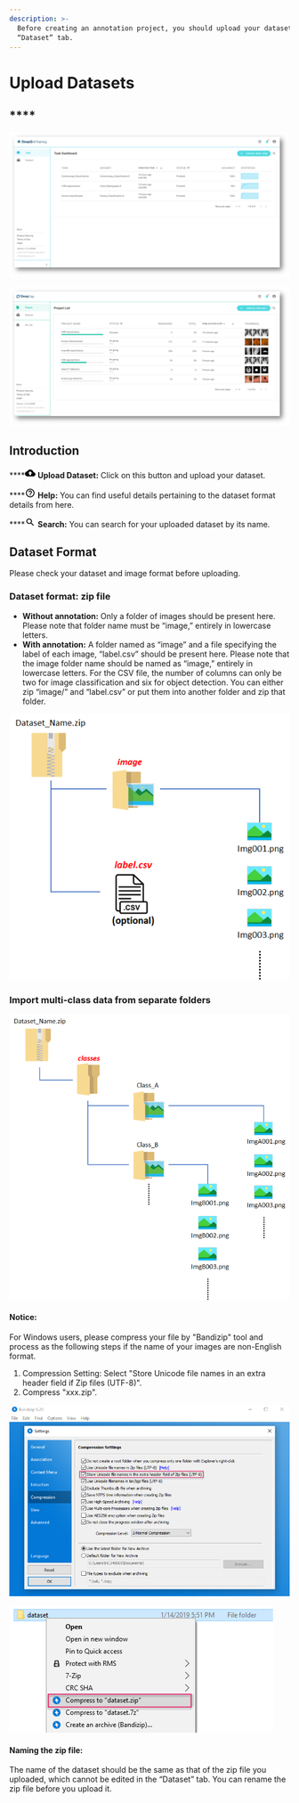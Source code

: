 ```yaml
---
description: >-
  Before creating an annotation project, you should upload your dataset in the
  “Dataset” tab.
---
```


# Upload Datasets

## \*\*\*\*

![](../../.gitbook/assets/image%20%2843%29.png)

![](../../.gitbook/assets/image%20%2844%29.png)

## **Introduction**

\*\*\*\*![](../../.gitbook/assets/image%20%2822%29.png) **Upload Dataset:** Click on this button and upload your dataset. 

\*\*\*\*![](../../.gitbook/assets/image%20%2819%29.png) **Help:** You can find useful details pertaining to the dataset format details from here. 

\*\*\*\*![](../../.gitbook/assets/image%20%289%29.png) **Search:** You can search for your uploaded dataset by its name.

## Dataset Format

Please check your dataset and image format before uploading. 

### Dataset format: zip file

* **Without annotation:** Only a folder of images should be present here. Please note that folder name must be “image,” entirely in lowercase letters.   
* **With annotation:** A folder named as “image” and a file specifying the label of each image, “label.csv” should be present here. Please note that the image folder name should be named as “image,” entirely in lowercase letters. For the CSV file, the number of columns can only be two for image classification and six for object detection. You can either zip “image/” and “label.csv” or put them into another folder and zip that folder.  

![](../../.gitbook/assets/image%20%28125%29.png)

### Import multi-class data from separate folders 

![](../../.gitbook/assets/image%20%28126%29.png)



#### Notice:

 For Windows users, please compress your file by "Bandizip" tool and process as the following steps if the name of your images are non-English format.

1. Compression Setting: Select "Store Unicode file names in an extra header field if Zip files \(UTF-8\)".
2. Compress "xxx.zip".

![](../../.gitbook/assets/bandizip3.PNG)

![](../../.gitbook/assets/bandizip4.PNG)

#### Naming the zip file: 

The name of the dataset should be the same as that of the zip file you uploaded, which cannot be edited in the “Dataset” tab. You can rename the zip file before you upload it.

